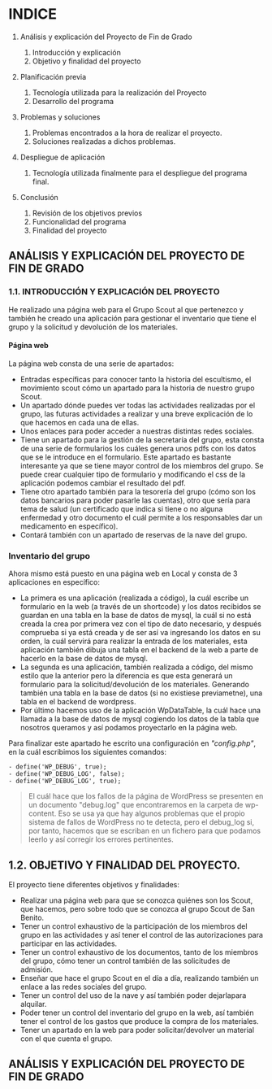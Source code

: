 # INDICE

1. Análisis y explicación del Proyecto de Fin de Grado
    1. Introducción y explicación
    2. Objetivo y finalidad del proyecto

2. Planificación previa
    1. Tecnología utilizada para la realización del Proyecto
    2. Desarrollo del programa

3. Problemas y soluciones
    1. Problemas encontrados a la hora de realizar el proyecto.
    2. Soluciones realizadas a dichos problemas.

4. Despliegue de aplicación
    1. Tecnología utilizada finalmente para el despliegue del programa final.

5. Conclusión
    1. Revisión de los objetivos previos
    2. Funcionalidad del programa
    3. Finalidad del proyecto





## **ANÁLISIS Y EXPLICACIÓN DEL PROYECTO DE FIN DE GRADO**
### 1.1. INTRODUCCIÓN Y EXPLICACIÓN DEL PROYECTO

He realizado una página web para el Grupo Scout al que pertenezco y también he creado una aplicación para gestionar el inventario que tiene el grupo y la solicitud y devolución de los materiales.


  #### Página web
  La página web consta de una serie de apartados:

   - Entradas específicas para conocer tanto la historia del escultismo, el movimiento scout cómo un apartado para la historia de nuestro grupo Scout.
   - Un apartado dónde puedes ver todas las actividades realizadas por el grupo, las futuras actividades a realizar y una breve explicación de lo que hacemos en cada una de ellas.
   - Unos enlaces para poder acceder a nuestras distintas redes sociales.
   - Tiene un apartado para la gestión de la secretaría del grupo, esta consta de una serie de formularios los cuáles genera unos pdfs con los datos que se le introduce en el formulario. Este apartado es bastante interesante ya que se tiene mayor control de los miembros del grupo. Se puede crear cualquier tipo de formulario y modificando el css de la aplicación podemos cambiar el resultado del pdf.
   - Tiene otro apartado también para la tesorería del grupo (cómo son los datos bancarios para poder pasarle las cuentas), otro que sería para tema de salud (un certificado que indica si tiene o no alguna enfermedad y otro documento el cuál permite a los responsables dar un medicamento en específico).
   - Contará también con un apartado de reservas de la nave del grupo.


   ### Inventario del grupo
   Ahora mismo está puesto en una página web en Local y consta de 3 aplicaciones en específico:
   - La primera es una aplicación (realizada a código), la cuál escribe un formulario en la web (a través de un shortcode) y los datos recibidos se guardan en una tabla en la base de datos de mysql, la cuál si no está creada la crea por primera vez con el tipo de dato necesario, y después comprueba si ya está creada y de ser así va ingresando los datos en su orden, la cuál servirá para realizar la entrada de los materiales, esta aplicación también dibuja una tabla en el backend de la web a parte de hacerlo en la base de datos de mysql.
   - La segunda es una aplicación, también realizada a código, del mismo estilo que la anterior pero la diferencia es que esta generará un formulario para la solicitud/devolución de los materiales. Generando también una tabla en la base de datos (si no existiese previametne), una tabla en el backend de wordpress.
   - Por último hacemos uso de la aplicación WpDataTable, la cuál hace una llamada a la base de datos de mysql cogiendo los datos de la tabla que nosotros queramos y así podamos proyectarlo en la página web.

Para finalizar este apartado he escrito una configuración en *"config.php"*, en la cuál escribimos los siguientes comandos:

    - define('WP_DEBUG', true);
    - define('WP_DEBUG_LOG', false);
    - define('WP_DEBUG_LOG', true);
    
      
> El cuál hace que los fallos de la página de WordPress se presenten en un documento "debug.log" que encontraremos en la carpeta de wp-content. Eso se usa ya que hay algunos problemas que el propio sistema de fallos de WordPress no te detecta, pero el debug_log si, por tanto, hacemos que se escriban en un fichero para que podamos leerlo y así corregir los errores pertinentes.


## 1.2. OBJETIVO Y FINALIDAD DEL PROYECTO.

El proyecto tiene diferentes objetivos y finalidades:

- Realizar una página web para que se conozca quiénes son los Scout, que hacemos, pero sobre todo que se conozca al grupo Scout de San Benito.
- Tener un control exhaustivo de la participación de los miembros del grupo en las actividades y así tener el control de las autorizaciones para participar en las actividades.
- Tener un control exhaustivo de los documentos, tanto de los miembros del grupo, cómo tener un control también de las solicitudes de admisión.
- Enseñar que hace el grupo Scout en el día a día, realizando también un enlace a las redes sociales del grupo.
- Tener un control del uso de la nave y así también poder dejarlapara alquilar.
- Poder tener un control del inventario del grupo en la web, así también tener el control de los gastos que produce la compra de los materiales.
- Tener un apartado en la web para poder solicitar/devolver un material con el que cuenta el grupo.


## **ANÁLISIS Y EXPLICACIÓN DEL PROYECTO DE FIN DE GRADO**

    

